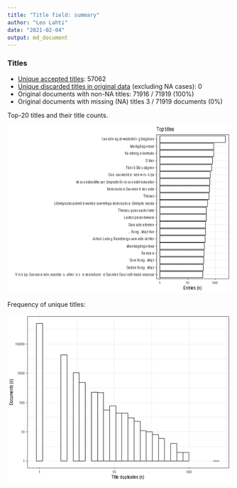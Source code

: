 ```yaml
---
title: "Title field: summary"
author: "Leo Lahti"
date: "2021-02-04"
output: md_document
---
```


### Titles

 * [Unique accepted titles](output.tables/title_accepted.csv): 57062
 * [Unique discarded titles in original data](output.tables/title_discarded.csv) (excluding NA cases): 0 
 * Original documents with non-NA titles: 71916 / 71919 (100%)
 * Original documents with missing (NA) titles 3 / 71919 documents (0%) 

Top-20 titles and their title counts.

![plot of chunk summarytitle](figure/summarytitle-1.png)



Frequency of unique titles:

![plot of chunk uniquetitles](figure/uniquetitles-1.png)




